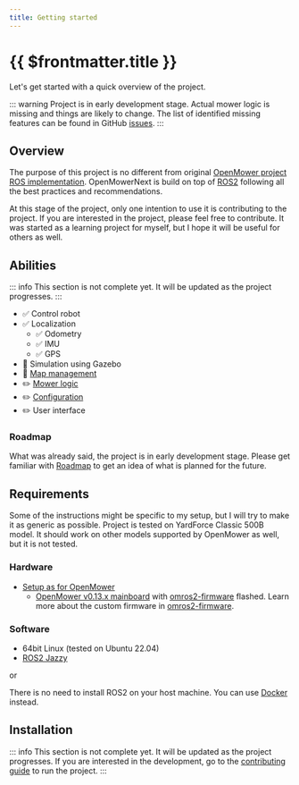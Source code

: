```yaml
---
title: Getting started
---
```

# {{ $frontmatter.title }}

Let's get started with a quick overview of the project.

::: warning
Project is in early development stage. Actual mower logic is missing and things are likely to change.
The list of identified missing features can be found in GitHub [issues](https://github.com/jkaflik/OpenMowerNext/issues).
:::

## Overview

The purpose of this project is no different from original [OpenMower project ROS implementation](https://github.com/ClemensElflein/open_mower_ros).
OpenMowerNext is build on top of [ROS2](https://index.ros.org/doc/ros2/) following all the best practices and recommendations.

At this stage of the project, only one intention to use it is contributing to the project. If you are interested in the project, please feel free to contribute.
It was started as a learning project for myself, but I hope it will be useful for others as well.

## Abilities

::: info
This section is not complete yet. It will be updated as the project progresses.
:::

- :white_check_mark: Control robot
- :white_check_mark: Localization
  - :white_check_mark: Odometry
  - :white_check_mark: IMU
  - :white_check_mark: GPS
- :construction: Simulation using Gazebo
- :construction: [Map management](https://github.com/jkaflik/OpenMowerNext/issues/19)
- :pencil2: [Mower logic](https://github.com/jkaflik/OpenMowerNext/issues/9)
- :pencil2: [Configuration](configuration.md)
- :pencil2: User interface

### Roadmap

What was already said, the project is in early development stage. Please get familiar with [Roadmap](roadmap) to get an idea of what is planned for the future.

## Requirements

Some of the instructions might be specific to my setup, but I will try to make it as generic as possible.
Project is tested on YardForce Classic 500B model. It should work on other models supported by OpenMower as well, but it is not tested.

### Hardware

- [Setup as for OpenMower](https://openmower.de/docs/robot-assembly/prepare-the-parts/)
  - [OpenMower v0.13.x mainboard](https://openmower.de/docs/robot-assembly/prepare-the-parts/prepare-mainboard/) with [omros2-firmware](https://github.com/jkaflik/omros2-firmware) flashed. Learn more about the custom firmware in [omros2-firmware](omros2-firmware).

### Software

- 64bit Linux (tested on Ubuntu 22.04)
- [ROS2 Jazzy](https://docs.ros.org/en/jazzy/Installation/Ubuntu-Install-Debs.html)

or 

There is no need to install ROS2 on your host machine. You can use [Docker](https://docs.docker.com/engine/install/) instead.

## Installation

::: info
This section is not complete yet. It will be updated as the project progresses.
If you are interested in the development, go to the [contributing guide](contributing) to run the project.
:::